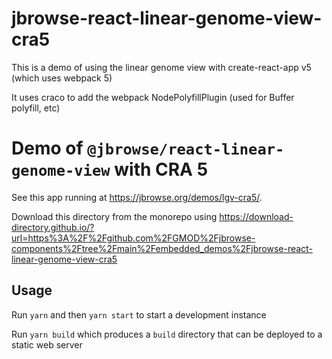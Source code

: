 # jbrowse-react-linear-genome-view-cra5

This is a demo of using the linear genome view with create-react-app v5 (which
uses webpack 5)

It uses craco to add the webpack NodePolyfillPlugin (used for Buffer polyfill,
etc)

# Demo of `@jbrowse/react-linear-genome-view` with CRA 5

See this app running at https://jbrowse.org/demos/lgv-cra5/.

Download this directory from the monorepo using
https://download-directory.github.io/?url=https%3A%2F%2Fgithub.com%2FGMOD%2Fjbrowse-components%2Ftree%2Fmain%2Fembedded_demos%2Fjbrowse-react-linear-genome-view-cra5

## Usage

Run `yarn` and then `yarn start` to start a development instance

Run `yarn build` which produces a `build` directory that can be deployed to a
static web server
